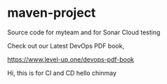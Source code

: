 # maven-project
Source code for myteam and for Sonar Cloud testing

Check out our Latest DevOps PDF book,

https://www.level-up.one/devops-pdf-book

Hi, this is for CI and CD
hello chinmay
